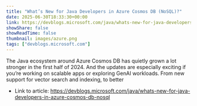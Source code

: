 ```yaml
---
title: "What’s New for Java Developers in Azure Cosmos DB (NoSQL)?"
date: 2025-06-30T18:33:30+00:00
link: https://devblogs.microsoft.com/java/whats-new-for-java-developers-in-azure-cosmos-db-nosql
showShare: false
showReadTime: false
thumbnail: images/azure.png
tags: ["devblogs.microsoft.com"]
---
```

The Java ecosystem around Azure Cosmos DB has quietly grown a lot stronger in the first half of 2024. And the updates are especially exciting if you’re working on scalable apps or exploring GenAI workloads. From new support for vector search and indexing, to better

- Link to article: https://devblogs.microsoft.com/java/whats-new-for-java-developers-in-azure-cosmos-db-nosql